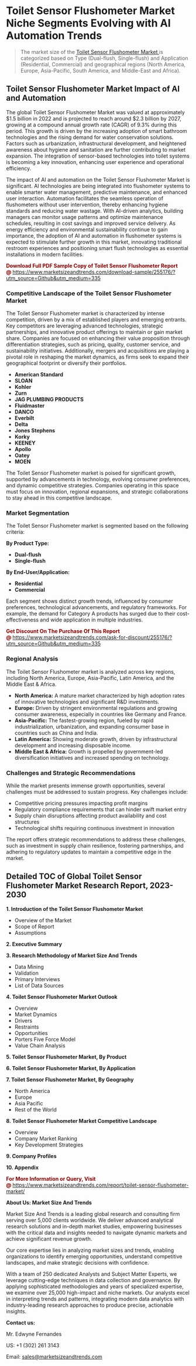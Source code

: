 <h1>Toilet Sensor Flushometer Market Niche Segments Evolving with AI Automation Trends</h1><blockquote><p>The market size of the <a href="https://www.marketsizeandtrends.com/download-sample/255176/?utm_source=Github&amp;utm_medium=335" target="_blank">Toilet Sensor Flushometer Market </a>is categorized based on Type (Dual-flush, Single-flush) and Application (Residential, Commercial) and geographical regions (North America, Europe, Asia-Pacific, South America, and Middle-East and Africa).</p></blockquote><p><h2>Toilet Sensor Flushometer Market Impact of AI and Automation</h2><p>The global Toilet Sensor Flushometer Market was valued at approximately $1.5 billion in 2022 and is projected to reach around $2.3 billion by 2027, growing at a compound annual growth rate (CAGR) of 9.3% during this period. This growth is driven by the increasing adoption of smart bathroom technologies and the rising demand for water conservation solutions. Factors such as urbanization, infrastructural development, and heightened awareness about hygiene and sanitation are further contributing to market expansion. The integration of sensor-based technologies into toilet systems is becoming a key innovation, enhancing user experience and operational efficiency.</p><p>The impact of AI and automation on the Toilet Sensor Flushometer Market is significant. AI technologies are being integrated into flushometer systems to enable smarter water management, predictive maintenance, and enhanced user interaction. Automation facilitates the seamless operation of flushometers without user intervention, thereby enhancing hygiene standards and reducing water wastage. With AI-driven analytics, building managers can monitor usage patterns and optimize maintenance schedules, resulting in cost savings and improved service delivery. As energy efficiency and environmental sustainability continue to gain importance, the adoption of AI and automation in flushometer systems is expected to stimulate further growth in this market, innovating traditional restroom experiences and positioning smart flush technologies as essential installations in modern facilities.</p></p><p><strong><span style="color: #800000;">Download Full PDF Sample Copy of Toilet Sensor Flushometer Report @</span>&nbsp;</strong><a href="https://www.marketsizeandtrends.com/download-sample/255176/?utm_source=Github&amp;utm_medium=335">https://www.marketsizeandtrends.com/download-sample/255176/?utm_source=Github&amp;utm_medium=335</a></p><h3>Competitive Landscape of the Toilet Sensor Flushometer Market</h3><p>The Toilet Sensor Flushometer market is characterized by intense competition, driven by a mix of established players and emerging entrants. Key competitors are leveraging advanced technologies, strategic partnerships, and innovative product offerings to maintain or gain market share. Companies are focused on enhancing their value proposition through differentiation strategies, such as pricing, quality, customer service, and sustainability initiatives. Additionally, mergers and acquisitions are playing a pivotal role in reshaping the market dynamics, as firms seek to expand their geographical footprint or diversify their portfolios.</p><p><strong><p><ul><li>American Standard </li><li> SLOAN </li><li> Kohler </li><li> Zurn </li><li> JAG PLUMBING PRODUCTS </li><li> Fluidmaster </li><li> DANCO </li><li> Everbilt </li><li> Delta </li><li> Jones Stephens </li><li> Korky </li><li> KEENEY </li><li> Apollo </li><li> Oatey </li><li> MOEN</p></li></ul></p></strong></p><p>The Toilet Sensor Flushometer market is poised for significant growth, supported by advancements in technology, evolving consumer preferences, and dynamic competitive strategies. Companies operating in this space must focus on innovation, regional expansions, and strategic collaborations to stay ahead in this competitive landscape.</p><h3>Market Segmentation</h3><p>The Toilet Sensor Flushometer market is segmented based on the following criteria:</p><p><strong>By Product Type:</strong></p><p><strong><p><ul><li>Dual-flush </li><li> Single-flush</p></li></ul></p></strong></p><p><strong>By End-User/Application:</strong></p><p><strong><p><ul><li>Residential </li><li> Commercial</p></li></ul></p></strong></p><p>Each segment shows distinct growth trends, influenced by consumer preferences, technological advancements, and regulatory frameworks. For example, the demand for Category A products has surged due to their cost-effectiveness and wide application in multiple industries.</p><p><strong><span style="color: #800000;">Get Discount On The Purchase Of This Report @&nbsp;</span></strong><a href="https://www.marketsizeandtrends.com/ask-for-discount/255176/?utm_source=Github&amp;utm_medium=335">https://www.marketsizeandtrends.com/ask-for-discount/255176/?utm_source=Github&amp;utm_medium=335</a></p><h3>Regional Analysis</h3><p>The Toilet Sensor Flushometer market is analyzed across key regions, including North America, Europe, Asia-Pacific, Latin America, and the Middle East &amp; Africa.</p><ul><li><strong>North America:</strong> A mature market characterized by high adoption rates of innovative technologies and significant R&amp;D investments.</li><li><strong>Europe:</strong> Driven by stringent environmental regulations and growing consumer awareness, especially in countries like Germany and France.</li><li><strong>Asia-Pacific:</strong> The fastest-growing region, fueled by rapid industrialization, urbanization, and expanding consumer base in countries such as China and India.</li><li><strong>Latin America:</strong> Showing moderate growth, driven by infrastructural development and increasing disposable income.</li><li><strong>Middle East &amp; Africa:</strong> Growth is propelled by government-led diversification initiatives and increased spending on technology.</li></ul><h3>Challenges and Strategic Recommendations</h3><p>While the market presents immense growth opportunities, several challenges must be addressed to sustain progress. Key challenges include:</p><ul><li>Competitive pricing pressures impacting profit margins</li><li>Regulatory compliance requirements that can hinder swift market entry</li><li>Supply chain disruptions affecting product availability and cost structures</li><li>Technological shifts requiring continuous investment in innovation</li></ul><p>The report offers strategic recommendations to address these challenges, such as investment in supply chain resilience, fostering partnerships, and adhering to regulatory updates to maintain a competitive edge in the market.</p><h2>Detailed TOC of Global Toilet Sensor Flushometer Market Research Report, 2023-2030</h2><p><strong>1. Introduction of the Toilet Sensor Flushometer Market</strong></p><ul><li>Overview of the Market</li><li>Scope of Report</li><li>Assumptions&nbsp;</li></ul><p><strong>2. Executive Summary</strong></p><p><strong>3. Research Methodology of <strong>Market Size And Trends</strong></strong></p><ul><li>Data Mining</li><li>Validation</li><li>Primary Interviews</li><li>List of Data Sources&nbsp;</li></ul><p><strong>4. Toilet Sensor Flushometer Market Outlook</strong></p><ul><li>Overview</li><li>Market Dynamics</li><li>Drivers</li><li>Restraints</li><li>Opportunities</li><li>Porters Five Force Model</li><li>Value Chain Analysis&nbsp;</li></ul><p><strong>5. Toilet Sensor Flushometer Market, By Product</strong></p><p><strong>6. Toilet Sensor Flushometer Market, By Application</strong></p><p><strong>7. Toilet Sensor Flushometer Market, By Geography</strong></p><ul><li>North America</li><li>Europe</li><li>Asia Pacific</li><li>Rest of the World&nbsp;</li></ul><p><strong>8. Toilet Sensor Flushometer Market Competitive Landscape</strong></p><ul><li>Overview</li><li>Company Market Ranking</li><li>Key Development Strategies&nbsp;</li></ul><p><strong>9. Company Profiles</strong></p><p><strong>10. Appendix</strong></p><p><strong><span style="color: #800000;">For More Information or Query, Visit @&nbsp;</span></strong><a href="https://www.marketsizeandtrends.com/report/toilet-sensor-flushometer-market/">https://www.marketsizeandtrends.com/report/toilet-sensor-flushometer-market/</a></p><p></p><p><strong>About Us:&nbsp;Market Size And Trends</strong></p><p>Market Size And Trends&nbsp;is a leading global research and consulting firm serving over 5,000 clients worldwide. We deliver advanced analytical research solutions and in-depth market studies, empowering businesses with the critical data and insights needed to navigate dynamic markets and achieve significant revenue growth.</p><p>Our core expertise lies in analyzing market sizes and trends, enabling organizations to identify emerging opportunities, understand competitive landscapes, and make strategic decisions with confidence.</p><p>With a team of 250 dedicated Analysts and Subject Matter Experts, we leverage cutting-edge techniques in data collection and governance. By applying sophisticated methodologies and years of specialized expertise, we examine over 25,000 high-impact and niche markets. Our analysts excel in interpreting trends and patterns, integrating modern data analytics with industry-leading research approaches to produce precise, actionable insights.</p><p><strong>Contact us:</strong></p><p>Mr. Edwyne Fernandes</p><p>US: +1 (302) 261 3143</p><p>Email: <a href="mailto:sales@marketsizeandtrends.com">sales@marketsizeandtrends.com</a>&nbsp;</p>
